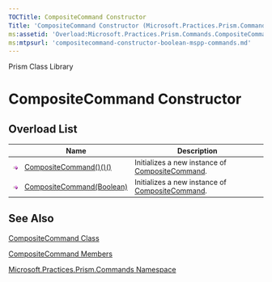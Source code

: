 ```yaml
---
TOCTitle: CompositeCommand Constructor
Title: 'CompositeCommand Constructor (Microsoft.Practices.Prism.Commands)'
ms:assetid: 'Overload:Microsoft.Practices.Prism.Commands.CompositeCommand.\#ctor'
ms:mtpsurl: 'compositecommand-constructor-boolean-mspp-commands.md'
---
```


Prism Class Library

CompositeCommand Constructor
============================

Overload List
-------------

<span id="overloadMembersTableToggle"></span>
<table>

<thead>
<tr class="header">
<th> </th>
<th>Name</th>
<th>Description</th>
</tr>
</thead>
<tbody>
<tr class="odd">
<td><img src="images/public-method.gif" title="Public method" /></td>
<td><a href="https://msdn.microsoft.com/library/microsoft.practices.prism.commands.compositecommand.">CompositeCommand()()()</a></td>
<td><div class="summary">
Initializes a new instance of <a href="https://msdn.microsoft.com/library/microsoft.practices.prism.commands.compositecommand">CompositeCommand</a>.
</div></td>
</tr>
<tr class="even">
<td><img src="images/public-method.gif" title="Public method" /></td>
<td><a href="https://msdn.microsoft.com/library/microsoft.practices.prism.commands.compositecommand.">CompositeCommand(Boolean)</a></td>
<td><div class="summary">
Initializes a new instance of <a href="https://msdn.microsoft.com/library/microsoft.practices.prism.commands.compositecommand">CompositeCommand</a>.
</div></td>
</tr>
</tbody>
</table>

See Also
--------


[CompositeCommand Class](https://msdn.microsoft.com/library/microsoft.practices.prism.commands.compositecommand)

[CompositeCommand Members](https://msdn.microsoft.com/allmembers.t:microsoft.practices.prism.commands.compositecommand)

[Microsoft.Practices.Prism.Commands Namespace](https://msdn.microsoft.com/library/microsoft.practices.prism.commands)
